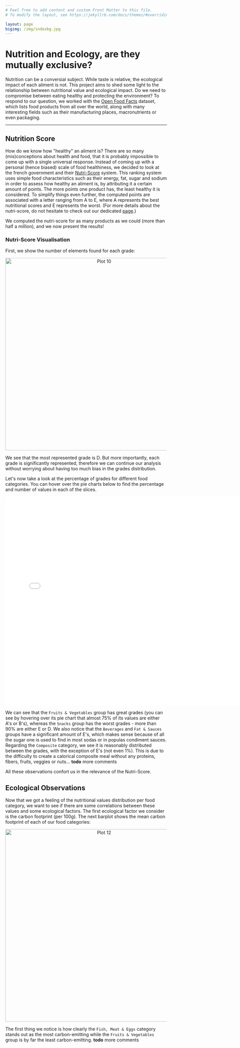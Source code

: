 ```yaml
---
# Feel free to add content and custom Front Matter to this file.
# To modify the layout, see https://jekyllrb.com/docs/themes/#overriding-theme-defaults

layout: page
bigimg: /img/indexbg.jpg
---
```


# Nutrition and Ecology, are they mutually exclusive?
Nutrition can be a conversial subject.
While taste is relative, the ecological impact of each aliment is not.
This project aims to shed some light to the relationship between nutritional value and ecological impact.
Do we need to compromise between eating healthy and protecting the environment?
To respond to our question, we worked with the [Open Food Facts](https://fr.openfoodfacts.org/ "Open Food Facts Web Page") dataset, which lists food products from all over the world, along with many interesting fields such as their manufacturing places, macronutrients or even packaging.

---

## Nutrition Score
How do we know how "healthy" an aliment is?
There are so many (mis)conceptions about health and food, that it is probably impossible to come up with a single universal response.
Instead of coming up with a personal (hence biased) scale of food healthiness, we decided to look at the french government and their [Nutri-Score](/nutri_score) system.
This ranking system uses simple food characteristics such as their energy, fat, sugar and sodium in order to assess how healthy an aliment is, by attributing it a certain amount of points.
The more points one product has, the least healthy it is considered.
To simplify things even further, the computed points are associated with a letter ranging from A to E, where A represents the best nutritional scores and E represents the worst.
(For more details about the nutri-score, do not hesitate to check out our dedicated [page](/nutri_score).)

We computed the nutri-score for as many products as we could (more than half a million), and we now present the results!

### Nutri-Score Visualisation
First, we show the number of elements found for each grade:
<div>
    <a href="https://plot.ly/~yohoy/10/?share_key=rZZXXmaX2NIrtn0YXOrrQr" target="_blank" title="Plot 10" style="display: block; text-align: center;"><img src="https://plot.ly/~yohoy/10.png?share_key=rZZXXmaX2NIrtn0YXOrrQr" alt="Plot 10" style="max-width: 100%;width: 600px;"  width="600" onerror="this.onerror=null;this.src='https://plot.ly/404.png';" /></a>
    <script data-plotly="yohoy:10" sharekey-plotly="rZZXXmaX2NIrtn0YXOrrQr" src="https://plot.ly/embed.js" async></script>
</div>

We see that the most represented grade is D. But more importantly, each grade is significantly represented, therefore we can continue our analysis without worrying about having too much bias in the grades distribution.

Let's now take a look at the percentage of grades for different food categories. You can hover over the pie charts below to find the percentage and number of values in each of the slices.
<iframe width="750" height="650" frameborder="0" scrolling="no" src="//plot.ly/~yohoy/1.embed"></iframe>

We can see that the `Fruits & Vegetables` group has great grades (you can see by hovering over its pie chart that almost 75% of its values are either A's or B's), whereas the `Snacks` group has the worst grades - more than 90% are either E or D. 
We also notice that the `Beverages` and `Fat & Sauces` groups have a significant amount of E's, which makes sense because of all the sugar one is used to find in most sodas or in populas condiment sauces.
Regarding the `Composite` category, we see it is reasonably distributed between the grades, with the exception of E's (not even 1%).
This is due to the difficulty to create a calorical composite meal without any proteins, fibers, fruits, veggies or nuts...
**todo** more comments


All these observations confort us in the relevance of the Nutri-Score.

## Ecological Observations
Now that we got a feeling of the nutritional values distribution  per food category, we want to see if there are some correlations between these values and some ecological factors.
The first ecological factor we consider is the carbon footprint (per 100g).
The next barplot shows the mean carbon footprint of each of our food categories:
<div>
    <a href="https://plot.ly/~yohoy/12/?share_key=XYWdXnvu1N8IprYI3Epew3" target="_blank" title="Plot 12" style="display: block; text-align: center;"><img src="https://plot.ly/~yohoy/12.png?share_key=XYWdXnvu1N8IprYI3Epew3" alt="Plot 12" style="max-width: 100%;width: 600px;"  width="600" onerror="this.onerror=null;this.src='https://plot.ly/404.png';" /></a>
    <script data-plotly="yohoy:12" sharekey-plotly="XYWdXnvu1N8IprYI3Epew3" src="https://plot.ly/embed.js" async></script>
</div>

The first thing we notice is how clearly the `Fish, Meat & Eggs` category stands out as the most carbon-emitting while the `Fruits & Vegetables` group is by far the least carbon-emitting.
**todo** more comments

